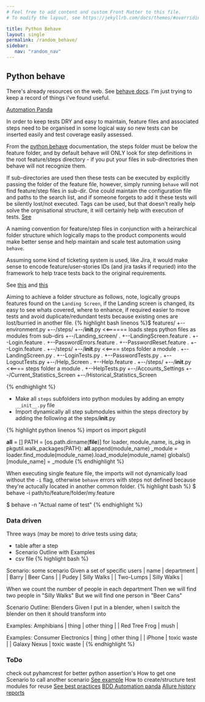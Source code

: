 ```yaml
---
# Feel free to add content and custom Front Matter to this file.
# To modify the layout, see https://jekyllrb.com/docs/themes/#overriding-theme-defaults

title: Python Behave
layout: single
permalink: /random_behave/
sidebar:
   nav: "random_nav"
---
```


## Python behave 
There's already resources on the web. See [behave docs](https://behave.readthedocs.io/en/latest/tutorial.html).
I'm just trying to keep a record of things i've found useful.

[Automation Panda](https://automationpanda.com/2019/04/02/python-bdd-framework-comparison/)

In order to keep tests DRY and easy to maintain, feature files and associated steps need to be organised in some logical way so new tests can be inserted easily and test coverage easily assessed.

From the [python behave]() documentation, the steps folder must be below the feature folder,
and by default behave will ONLY look for step definitions in the root feature/steps directory - if you put your files in sub-directories then behave will not recognize them. 

If sub-directories are used then these tests can be executed by explicitly passing the folder of the feature file, however, simply running `behave` will not find feature/step files in sub-dir.  One could maintain the configuration file and paths to the search list, and if someone forgets to add it these tests will be silently lost/not executed. Tags can be used, but that doesn't really help solve the orgnisational structure, it will certainly help with execution of tests. [See](https://behave.readthedocs.io/en/latest/gherkin.html?highlight=directory#layout-variations)

A naming convention for feature/step files in conjunction with a heirarchical folder structure which logically maps to the product components would make better sense and help maintain and scale test automation using `behave`. 

Assuming some kind of ticketing system is used, like Jira, it would make sense to encode feature/user-stories IDs (and jira tasks if requried) into the framework to help trace tests back to the original requirements.

See [this](https://stackoverflow.com/questions/3365740/how-to-import-all-submodules/3365846#3365846) and [this](https://qc-analytics.com/en/2019/10/31/importing-behave-python-steps-from-subdirectories/)

Aiming to achieve a folder structure as follows, note, logically groups features found on the `Landing Screen`, if the Landing screen is changed, its easy to see whats covered, where to enhance, if required easier to move tests and avoid duplicate/redundant tests because existing ones are lost/burried in another file.
{% highlight bash linenos %}$ 
features/
	+-- environment.py
	+--/steps/
		+--/__init__.py          <<====== loads steps python files as modules from sub-dirs
	+--/Landing_screen/
	.	+--LandingScreen.feature
	.	+--Login.feature
	.	+--PasswordErrors.feature
	.	+--PasswordReset.feature
	.	+--Login.feature
	.		+--/steps/
				+--/__init__.py    <<==== steps folder a module
	.			+--LandingScreen.py
	.			+--LoginTests.py
	.			+--PasswordTests.py
	.			+--LogoutTests.py
	+--/Help_Screen
	.	+--Help.feature
	.		+--/steps/
				+--/__init__.py    <<==== steps folder a module
	.			+--HelpTests.py
	+--/Accounts_Settings
	+--/Current_Statistics_Screen
	+--/Historical_Statistics_Screen

{% endhighlight %}

* Make all `steps` subfolders into python modules by adding an empty `__init__.py` file
* Import dynamically all step submodules within the steps directory by adding the following at the steps/__init__.py

{% highlight python linenos %}
import os
import pkgutil

__all__ = []
PATH = [os.path.dirname(__file__)]
for loader, module_name, is_pkg in pkgutil.walk_packages(PATH):
    __all__.append(module_name)
    _module = loader.find_module(module_name).load_module(module_name)
    globals()[module_name] = _module
{% endhighlight %}

When executing single feature file, the imports will not dynamically load without the `-i` flag, otherwise `behave` errors with steps not defined because they're actucally located in another common folder.
{% highlight bash %}
$ behave -i path/to/feature/folder/my.feature

$ behave -n "Actual name of test"
{% endhighlight %}


### Data driven
Three ways (may be more) to drive tests using data;
  * table after a step
  * Scenario Outline with Examples
  * csv file
{% highlight bash %}

Scenario: some scenario
  Given a set of specific users
     | name      | department  |
     | Barry     | Beer Cans   |
     | Pudey     | Silly Walks |
     | Two-Lumps | Silly Walks |

 When we count the number of people in each department
 Then we will find two people in "Silly Walks"
  But we will find one person in "Beer Cans"

Scenario Outline: Blenders
   Given I put <thing> in a blender,
    when I switch the blender on
    then it should transform into <other thing>

 Examples: Amphibians
   | thing         | other thing |
   | Red Tree Frog | mush        |

 Examples: Consumer Electronics
   | thing         | other thing |
   | iPhone        | toxic waste |
   | Galaxy Nexus  | toxic waste |
{% endhighlight %}

### ToDo
check out pyhamcrest for better python assertion's
How to get one Scenario to call another scenario [See example](https://www.programcreek.com/python/example/82071/behave.when)
How to create/structure test modules for reuse
[See best practices](https://speakerdeck.com/ladylovelace/writing-automated-tests-best-practices-with-python-selenium-behave-and-page-objects?slide=26)
[BDD Automation panda](https://automationpanda.com/bdd/)
[Allure history reports](https://github.com/simple-elf/github-allure-history)
